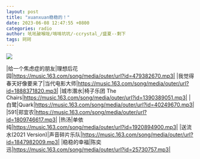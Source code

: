 ```yaml
---
layout: post
title: "xuanxuan稳稳的！"
date: 2023-06-08 12:47:55 +0800
categories: radio
author: 吼吼破喉咙/啃啃坑坑/-ccrystal_/盛夏--剩下
tags: 珂珂
---
```

![]({{site.baseurl}}/images/cover_20230608.jpg)

|给一个焦虑症的朋友|理想后花园|https://music.163.com/song/media/outer/url?id=479382670.mp3|
|我觉得春天好像要来了|当代电影大师|https://music.163.com/song/media/outer/url?id=1888371820.mp3|
|城市潛水|椅子乐团 The Chairs|https://music.163.com/song/media/outer/url?id=1390389051.mp3|
|白鹭|Quark|https://music.163.com/song/media/outer/url?id=40249670.mp3|
|591|郑宜农|https://music.163.com/song/media/outer/url?id=1809746617.mp3|
|热汤|单依纯|https://music.163.com/song/media/outer/url?id=1920894900.mp3|
|送流水(2021 Version)|声音碎片乐队|https://music.163.com/song/media/outer/url?id=1847982009.mp3|
|稳稳的幸福|陈奕迅|https://music.163.com/song/media/outer/url?id=25730757.mp3|

